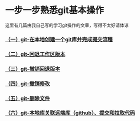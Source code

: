 # 一步一步熟悉git基本操作

这里有几篇由我自己写的学习git操作的文章，写得不太好请体谅

### [（一）git-在本地创建一个git库并完成提交流程](http://www.jianshu.com/p/5c278df89944)

### [（二）git-回退工作区版本](http://www.jianshu.com/p/274169f1f478)

### [（三）git-撤销回退版本](http://www.jianshu.com/p/25c4889d07e9)

### [（四）git-撤销修改](http://www.jianshu.com/p/6986e858f3b5)

### [（五）git-删除文件](http://www.jianshu.com/p/2a75523c733f)

### [（六）git-本地库关联远端库（github）、提交和拉取代码](http://www.jianshu.com/p/81c61cf36d72)

